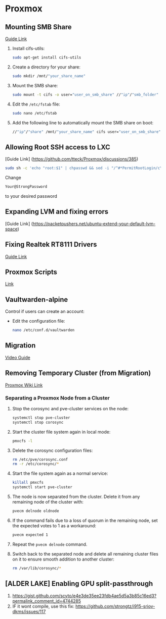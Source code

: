 # Proxmox

## Mounting SMB Share
[Guide Link](https://support.zadarastorage.com/hc/en-us/articles/213024986-How-to-Mount-a-SMB-Share-in-Ubuntu)

1. Install cifs-utils:
    ```bash
    sudo apt-get install cifs-utils
    ```

2. Create a directory for your share:
    ```bash
    sudo mkdir /mnt/"your_share_name"
    ```

3. Mount the SMB share:
    ```bash
    sudo mount -t cifs -o user="user_on_smb_share" //"ip"/"smb_folder" /mnt/"your_share_name"
    ```

4. Edit the `/etc/fstab` file:
    ```bash
    sudo nano /etc/fstab
    ```

5. Add the following line to automatically mount the SMB share on boot:
    ```bash
    //"ip"/"share" /mnt/"your_share_name" cifs user="user_on_smb_share",password="password",uid="user_on_machine",users 0 0
    ```
## Allowing Root SSH access to LXC

[Guide Link] (https://github.com/tteck/Proxmox/discussions/385)

```bash
sudo sh -c 'echo "root:$1" | chpasswd && sed -i "/^#*PermitRootLogin/c\PermitRootLogin yes" /etc/ssh/sshd_config; grep -q "^PermitRootLogin" /etc/ssh/sshd_config || echo "PermitRootLogin yes" >> /etc/ssh/sshd_config && systemctl restart sshd' -- "Your@StrongPassword"
```
Change 
```bash 
Your@StrongPassword
```
to your desired password

## Expanding LVM and fixing errors
[Guide Link] (https://packetpushers.net/ubuntu-extend-your-default-lvm-space)

## Fixing Realtek RT8111 Drivers
[Guide Link](https://medium.com/@pattapongj/how-to-fix-network-issues-after-upgrading-proxmox-from-7-to-8-and-encountering-the-r8169-error-d2e322cc26ed)

## Proxmox Scripts
[Link](https://tteck.github.io/Proxmox/)

## Vaultwarden-alpine
Control if users can create an account:
- Edit the configuration file:
    ```bash
    nano /etc/conf.d/vaultwarden
    ```

## Migration
[Video Guide](https://www.youtube.com/watch?v=E60_FC967YE)

## Removing Temporary Cluster (from Migration)
[Proxmox Wiki Link](https://pve.proxmox.com/wiki/Cluster_Manager)

### Separating a Proxmox Node from a Cluster

1. Stop the corosync and pve-cluster services on the node:
    ```bash
    systemctl stop pve-cluster
    systemctl stop corosync
    ```

2. Start the cluster file system again in local mode:
    ```bash
    pmxcfs -l
    ```

3. Delete the corosync configuration files:
    ```bash
    rm /etc/pve/corosync.conf
    rm -r /etc/corosync/*
    ```

4. Start the file system again as a normal service:
    ```bash
    killall pmxcfs
    systemctl start pve-cluster
    ```

5. The node is now separated from the cluster. Delete it from any remaining node of the cluster with:
    ```bash
    pvecm delnode oldnode
    ```

6. If the command fails due to a loss of quorum in the remaining node, set the expected votes to 1 as a workaround:
    ```bash
    pvecm expected 1
    ```

7. Repeat the `pvecm delnode` command.

8. Switch back to the separated node and delete all remaining cluster files on it to ensure smooth addition to another cluster:
    ```bash
    rm /var/lib/corosync/*

## [ALDER LAKE] Enabling GPU split-passthrough

1. https://gist.github.com/scyto/e4e3de35ee23fdb4ae5d5a3b85c16ed3?permalink_comment_id=4744285
2. IF it wont compile, use this fix: https://github.com/strongtz/i915-sriov-dkms/issues/117

